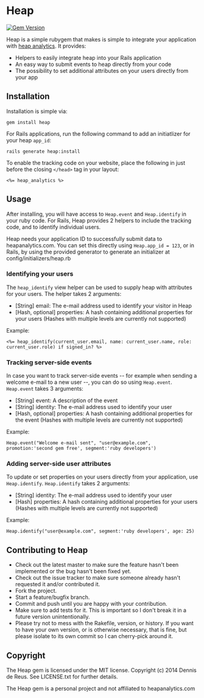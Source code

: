 # Heap

[![Gem Version](https://badge.fury.io/rb/heap.svg)](http://badge.fury.io/rb/heap)

Heap is a simple rubygem that makes is simple to integrate your application with [heap analytics](heapanalytics.com). It provides:

* Helpers to easily integrate heap into your Rails application
* An easy way to submit events to heap directly from your code
* The possibility to set additional attributes on your users directly from your app

## Installation

Installation is simple via:

    gem install heap

For Rails applications, run the following command to add an initiatlizer for your heap `app_id`:

    rails generate heap:install

To enable the tracking code on your website, place the following in just before the closing `</head>` tag in your layout:

    <%= heap_analytics %>

## Usage

After installing, you will have access to `Heap.event` and `Heap.identify` in your ruby code. For Rails, Heap provides 2 helpers to include the tracking code, and to identify individual users.

Heap needs your application ID to successfully submit data to heapanalytics.com. You can set this directly using `Heap.app_id = 123`, or in Rails, by using the provided generator to generate an initializer at config/initializers/heap.rb

### Identifying your users

The `heap_identify` view helper can be used to supply heap with attributes for your users. The helper takes 2 arguments: 

* [String] email: The e-mail address used to identify your visitor in Heap
* [Hash, optional] properties: A hash containing additional properties for your users (Hashes with multiple levels are currently not supported)

Example:

    <%= heap_identify(current_user.email, name: current_user.name, role: current_user.role) if signed_in? %>

### Tracking server-side events

In case you want to track server-side events -- for example when sending a welcome e-mail to a new user --, you can do so using `Heap.event`. `Heap.event` takes 3 arguments:

* [String] event: A description of the event
* [String] identity: The e-mail address used to identify your user
* [Hash, optional] properties: A hash containing additional properties for the event (Hashes with multiple levels are currently not supported)

Example:

    Heap.event("Welcome e-mail sent", "user@example.com", promotion:'second gem free', segment:'ruby developers')

### Adding server-side user attributes 

To update or set properties on your users directly from your application, use `Heap.identify`. `Heap.identify` takes 2 arguments:

* [String] identity: The e-mail address used to identify your user
* [Hash] properties: A hash containing additional properties for your users (Hashes with multiple levels are currently not supported)

Example:

    Heap.identify("user@example.com", segment:'ruby developers', age: 25)

## Contributing to Heap
 
* Check out the latest master to make sure the feature hasn't been implemented or the bug hasn't been fixed yet.
* Check out the issue tracker to make sure someone already hasn't requested it and/or contributed it.
* Fork the project.
* Start a feature/bugfix branch.
* Commit and push until you are happy with your contribution.
* Make sure to add tests for it. This is important so I don't break it in a future version unintentionally.
* Please try not to mess with the Rakefile, version, or history. If you want to have your own version, or is otherwise necessary, that is fine, but please isolate to its own commit so I can cherry-pick around it.

## Copyright

The Heap gem is licensed under the MIT license. Copyright (c) 2014 Dennis de Reus. See LICENSE.txt for further details.

The Heap gem is a personal project and not affiliated to heapanalytics.com

